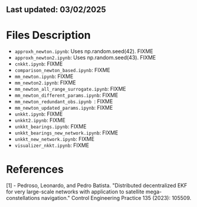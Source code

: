 ## Last updated: 03/02/2025
# Files Description


- `approxh_newton.ipynb`: Uses np.random.seed(42). FIXME
- `approxh_newton2.ipynb`: Uses np.random.seed(43). FIXME
- `cnkkt.ipynb`: FIXME
- `comparison_newton_based.ipynb`: FIXME
- `mm_newton.ipynb`: FIXME
- `mm_newton2.ipynb`: FIXME
- `mm_newton_all_range_surrogate.ipynb`: FIXME
- `mm_newton_different_params.ipynb`: FIXME
- `mm_newton_redundant_obs.ipynb `: FIXME
- `mm_newton_updated_params.ipynb`: FIXME
- `unkkt.ipynb`: FIXME
- `unkkt2.ipynb`: FIXME
- `unkkt_bearings.ipynb`: FIXME
- `unkkt_bearings_new_network.ipynb`: FIXME
- `unkkt_new_network.ipynb`: FIXME
- `visualizer_nkkt.ipynb`: FIXME


# References
[1] - Pedroso, Leonardo, and Pedro Batista. "Distributed decentralized EKF for very large-scale networks with application to satellite mega-constellations navigation." Control Engineering Practice 135 (2023): 105509.